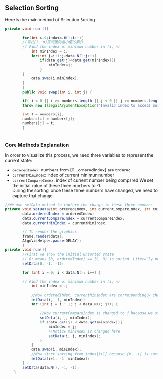 ## Selection Sorting 
Here is the main method of Selection Sorting
```java
private void run (){
    
        for(int i=0;i<data.N();i++){
        //寻找[i, n)区间里的最小值的索引
        // Find the index of minimun number in [i, n) 
            int minIndex = i;
            for(int j=i+1;j<data.N();j++){
                if(data.get(j)<data.get(minIndex)){
                    minIndex=j;
                }
        }
            data.swap(i,minIndex);
        }
        }
        public void swap(int i, int j) {

        if( i < 0 || i >= numbers.length || j < 0 || j >= numbers.length)
        throw new IllegalArgumentException("Invalid index to access Sort Data.");

        int t = numbers[i];
        numbers[i] = numbers[j];
        numbers[j] = t;
        }
        
```
### Core Methods Explanation
In order to visualize this process, we need three variables to represent the current state:
- `orderedIndex`: numbers from [0...orderedIndex] are ordered 
- `currentMinIndex`: index of current minimun number
- `currentCompareIndex`: index of current number being compared
We set the initial value of these three numbers to -1.    
During the sorting, once these three numbers have changed, we need to capture that change.
```java
//We use setData method to capture the change in these three numbers
private void setData(int orderedIndex, int currentCompareIndex, int currentMinIndex){
        data.orderedIndex = orderedIndex;
        data.currentCompareIndex = currentCompareIndex;
        data.currentMinIndex = currentMinIndex;

        // To render the graphics
        frame.render(data);
        AlgoVisHelper.pause(DELAY);
        }
private void run(){
        //First we show the initial unsorted state
        // 0: means [0, orderedIndex) == [0, 0) is sorted. Literally no numbers are sorted
        setData(0, -1, -1);
      
        for (int i = 0; i < data.N(); i++) {
            
        // Find the index of minimun number in [i, n)
            int minIndex = i;
            
            //Now orderedIndex, currentMinIndex are correspondingly changed to i, minIndex
            setData(i, -1, minIndex);
            for (int j = i + 1; j < data.N(); j++) {
                
                //Now currentCompareIndex is changed to j because we start comparing
                setData(i, j, minIndex);
                if (data.get(j) < data.get(minIndex)){
                    minIndex = j;
                    //Notice minIndex is changed here
                    setData(i, j, minIndex);
                }
            }
            data.swap(i, minIndex);
            //Now start sorting from index[i+1] because [0...i] is sorted
            setData(i+1, -1, minIndex);
        }
        setData(data.N(), -1, -1);
    }
    
```
